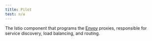 ```yaml
---
title: Pilot
test: n/a
---
```

The Istio component that programs the [Envoy](/docs/reference/glossary/#envoy) proxies, responsible for service discovery, load balancing, and routing.
